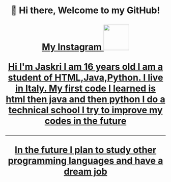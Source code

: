 <h1 align="center">👋 Hi there, Welcome to my GitHub!
  <p align="center">
   <a href="https://instagram.com/jaskriii?igshid=YmMyMTA2M2Y="> My Instagram
      <img width="80px" src="https://cdn.windowsreport.com/wp-content/uploads/2020/05/instagram-3.jpg"/>
      <p> Hi I'm Jaskri I am 16 years old I am a student of HTML,Java,Python. I live in Italy. My first code I learned is html then java and then python
        I do a technical school I try to improve my codes in the future
        <hr>
     <p> In the future I plan to study other programming languages and have a dream job
    </a>
  </p>
</h1>



